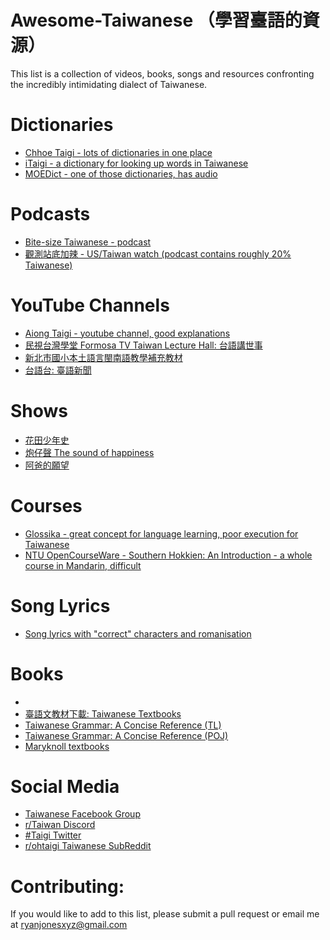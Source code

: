 # Awesome-Taiwanese （學習臺語的資源）
This list is a collection of videos, books, songs and resources confronting the incredibly intimidating dialect of Taiwanese. 

# Dictionaries
* [Chhoe Taigi - lots of dictionaries in one place](https://chhoe.taigi.info/)
* [iTaigi - a dictionary for looking up words in Taiwanese](https://itaigi.tw/)
* [MOEDict - one of those dictionaries, has audio](https://www.moedict.tw/%27%E5%93%AD%E7%88%B8)

# Podcasts
* [Bite-size Taiwanese - podcast](https://bitesizetaiwanese.com/)
* [觀測站底加辣 - US/Taiwan watch (podcast contains roughly 20% Taiwanese)](https://open.spotify.com/show/5CnwG4Tfr7YaQ42FETAI5t?si=xiaMl0X8QPOgUTXy0cVGSg)

# YouTube Channels
* [Aiong Taigi - youtube channel, good explanations](https://www.youtube.com/channel/UC8Bj1AnLs3na054bM37BTNg)
* [民視台灣學堂 Formosa TV Taiwan Lecture Hall: 台語講世事](https://www.youtube.com/watch?v=I2xRzydjFks&list=PLe8vfIFNtjRdtsPxY3r-Q644ipqw9bFKC)
* [新北市國小本土語言閩南語教學補充教材](https://www.youtube.com/channel/UC_YLMUURi__hL7rWO7tj9-Q)
* [台語台: 臺語新聞](https://www.youtube.com/channel/UCX6SRupi5lTDbIFJEOpReCQ)

# Shows
* [花田少年史](https://www.youtube.com/playlist?list=PL5Tb9R7rH9EDLUWn4WsNCynTlm-DPFl-c)
* [炮仔聲 The sound of happiness](https://www.youtube.com/watch?v=JYS7sDNUgC4)
* [阿爸的願望](https://www.youtube.com/watch?v=FV6cFMICE2M&list=PL2FfYhEj_1e6TkR8M7DUXvKlutPGNOqra)

# Courses
* [Glossika - great concept for language learning, poor execution for Taiwanese](https://ai.glossika.com/)
* [NTU OpenCourseWare - Southern Hokkien: An Introduction - a whole course in Mandarin, difficult](http://ocw.aca.ntu.edu.tw/ntu-ocw/ocw/cou/104S114)

# Song Lyrics
* [Song lyrics with "correct" characters and romanisation](https://kuasu.tgb.org.tw/)

# Books
* [Beginner Book]: (https://language.moe.gov.tw/upload/download/jts/03%E8%AA%9E%E5%8F%A51.pdf)
* [臺語文教材下載: Taiwanese Textbooks](https://www.huayuworld.org/taiwanese-download.php)
* [Taiwanese Grammar: A Concise Reference (TL)](https://b-ok.cc/book/2649964/62cdce)
* [Taiwanese Grammar: A Concise Reference (POJ)](https://b-ok.cc/book/2649963/5e4f9b)
* [Maryknoll textbooks](http://www.tailingua.com/resources/books/)

# Social Media
* [Taiwanese Facebook Group](https://www.facebook.com/groups/Taigisia/)
* [r/Taiwan Discord](https://discord.com/invite/zFBqpET)
* [#Taigi Twitter](https://twitter.com/hashtag/T%C3%A2ig%C3%AD?src=hashtag_click)
* [r/ohtaigi Taiwanese SubReddit](https://www.reddit.com/r/ohtaigi/)

# Contributing:
If you would like to add to this list, please submit a pull request or email me at ryanjonesxyz@gmail.com 
